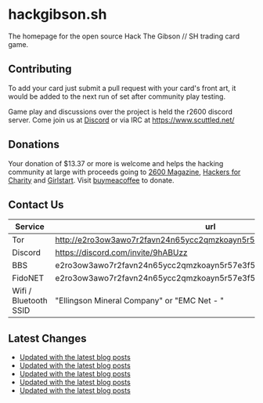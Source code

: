 # hackgibson.sh
The homepage for the open source Hack The Gibson // SH trading card game.


## Contributing

To add your card just submit a pull request with your card's front art, it would be added to the next run of set after community play testing.

Game play and discussions over the project is held the r2600 discord server. Come join us at [Discord](https://discord.com/invite/9hABUzz) or via IRC at https://www.scuttled.net/


## Donations

Your donation of $13.37 or more is welcome and helps the hacking community at large with proceeds going to [2600 Magazine](https://2600.com/), [Hackers for Charity](https://hackersforcharity.org) and [Girlstart](https://girlstart.org).  Visit [buymeacoffee](https://www.buymeacoffee.com/hackgibson.sh) to donate.


## Contact Us

Service | url
-|-
Tor | http://e2ro3ow3awo7r2favn24n65ycc2qmzkoayn5r57e3f56nvjwdcgg32ad.onion
Discord | https://discord.com/invite/9hABUzz
BBS | e2ro3ow3awo7r2favn24n65ycc2qmzkoayn5r57e3f56nvjwdcgg32ad.onion:23
FidoNET | e2ro3ow3awo7r2favn24n65ycc2qmzkoayn5r57e3f56nvjwdcgg32ad.onion:24554
Wifi / Bluetooth SSID | "Ellingson Mineral Company" or "EMC Net - <fidonet address>"

## Latest Changes
<!-- BLOG-POST-LIST:START -->
- [Updated with the latest blog posts](https://github.com/DFW2600/hackgibson.sh/commit/5e2cd2899561d54382487fe3b6936481474abb89)
- [Updated with the latest blog posts](https://github.com/DFW2600/hackgibson.sh/commit/c0093f5495912b059fc9f8f7b3b6a46a708982f6)
- [Updated with the latest blog posts](https://github.com/DFW2600/hackgibson.sh/commit/347c77385be61f79259be30c6fec8ac5d2ad3d3e)
- [Updated with the latest blog posts](https://github.com/DFW2600/hackgibson.sh/commit/5d1b0b7cf09d17253f6a5de3e8086249de1ff1f7)
- [Updated with the latest blog posts](https://github.com/DFW2600/hackgibson.sh/commit/10865dbae475bf695e5a7826d1290ed4aec2f800)
<!-- BLOG-POST-LIST:END -->
